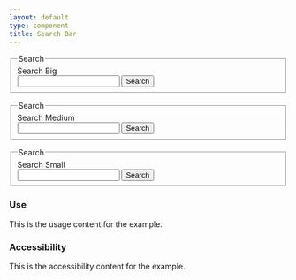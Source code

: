 ```yaml
---
layout: default
type: component
title: Search Bar
---
```


<div class="preview preview-search-bar">

  <div class="usa-grid-box">
    <div class="usa-width-one-half">
      <form action="#" method="post" class="usa-search usa-search-big">           
        <fieldset>
          <legend class="usa-sr-only">Search</legend>
          <label for="search-field-big">Search Big</label>
          <div class="usa-search-bar">
            <input class="usa-search-input-big" type="search" id="search-field-big" class="usa-search-field">
            <button class="usa-search-submit usa-search-submit-big">
              <span class="usa-search-submit-text">Search</span>
            </button>
          </div>
        </fieldset>
      </form>
    </div>
  </div>

  <div class="usa-grid-box">
    <div class="usa-width-one-third">
      <form action="#" method="post" class="usa-search usa-search-medium">           
        <fieldset>
          <legend class="usa-sr-only">Search</legend>
          <label for="search-field">Search Medium</label>
          <div class="usa-search-bar">
            <input class="usa-search-input-medium" type="search" id="search-field" class="usa-search-field">
            <button class="usa-search-submit usa-search-submit-medium">
              <span class="usa-search-submit-text">Search</span>
            </button>
          </div>
        </fieldset>
      </form>
    </div>
  </div>


  <div class="usa-grid-box">
    <div class="usa-width-one-fourth">  
      <form action="#" method="post" class="usa-search usa-search-small">           
        <fieldset>
          <legend class="usa-sr-only">Search</legend>
          <label for="search-field-small">Search Small</label>
          <div class="usa-search-bar">
            <input class="usa-search-input-small" type="search" id="search-field-small" class="usa-search-field">
            <button class="usa-search-submit usa-search-submit-small">
              <span class="usa-sr-only">Search</span>
            </button>
          </div>
        </fieldset>
      </form>
    </div>
  </div>  

</div>

<div class="usa-grid-box">
  <div class="usa-width-one-half">
    <h3>Use</h3>
    <p>This is the usage content for the example.</p>
  </div>
  <div class="usa-width-one-half">
    <h3>Accessibility</h3>
    <p>This is the accessibility content for the example.</p>
  </div>  
</div>